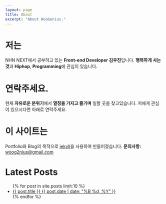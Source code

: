 ```yaml
---
layout: page
title: About
excerpt: "About WooGenius."
---
```


# 저는
NHN NEXT에서 공부하고 있는 **Front-end Developer 김우진**입니다.
**행복하게 사는 것**과 **Hiphop**, **Programming**에 관심이 있습니다.

# 연락주세요.
현재 **자유로운 분위기**에서 **열정을 가지고 즐기며** 일할 곳을 찾고있습니다.
저에게 관심이 있으시다면 아래로 연락주세요.

<div class="social-icons">
	<a href="http://twitter.com/woogenius" title="WooGenius on Twitter" target="_blank"><i class="fa fa-twitter-square fa-4x"></i></a><a href="http://facebook.com/woogenius" title="WooGenius on Facebook" target="_blank"><i class="fa fa-facebook-square fa-4x"></i></a><a href="http://linkedin.com/in/woogenius" title="WooGenius on LinkedIn" target="_blank"><i class="fa fa-linkedin-square fa-4x"></i></a><a href="http://github.com/WooGenius" title="WooGenius on Github" target="_blank"><i class="fa fa-github-square fa-4x"></i></a><a href="mailto:woog2nius@gmail.com" title="Mailto WooGenius"><i class="fa fa-envelope-square fa-4x"></i></a>
</div>

# 이 사이트는
Portfolio와 Blog의 목적으로 [jekyll](http://jekyllrb.com/)을 사용하여 만들어졌습니다. 
**문의사항:** [woog2nius@gmail.com](mailto:woog2nius@gmail.com)

# Latest Posts
<ul class="post-list">
{% for post in site.posts limit:10 %} 
  <li><article><a href="{{ site.url }}{{ post.url }}">{{ post.title }} <span class="entry-date"><time datetime="{{ post.date | date_to_xmlschema }}">{{ post.date | date: "%B %d, %Y" }}</time></span></a></article></li>
{% endfor %}
</ul>